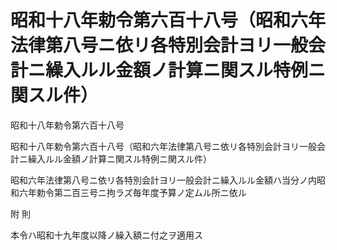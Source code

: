 # 昭和十八年勅令第六百十八号（昭和六年法律第八号ニ依リ各特別会計ヨリ一般会計ニ繰入ルル金額ノ計算ニ関スル特例ニ関スル件）

昭和十八年勅令第六百十八号

昭和十八年勅令第六百十八号（昭和六年法律第八号ニ依リ各特別会計ヨリ一般会計ニ繰入ルル金額ノ計算ニ関スル特例ニ関スル件）

昭和六年法律第八号ニ依リ各特別会計ヨリ一般会計ニ繰入ルル金額ハ当分ノ内昭和六年勅令第二百三号ニ拘ラズ毎年度予算ノ定ムル所ニ依ル

附 則

本令ハ昭和十九年度以降ノ繰入額ニ付之ヲ適用ス
